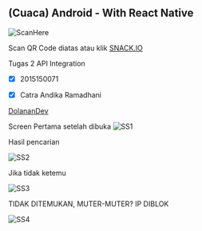 ## (Cuaca) Android - With React Native

![ScanHere](https://github.com/ctrndk/Cuaca/blob/master/scan.png)


Scan QR Code diatas atau klik [SNACK.IO](https://snack.expo.io/@ctrndk/cuaca)

Tugas 2 API Integration
- [x] 2015150071
- [x] Catra Andika Ramadhani


[DolananDev](http://dolanandev.com)


Screen Pertama setelah dibuka
![SS1](https://github.com/ctrndk/Cuaca/blob/master/Screenshot_2018-12-20-15-37-48-135_host.exp.exponent.png)


Hasil pencarian


![SS2](https://github.com/ctrndk/Cuaca/blob/master/Screenshot_2018-12-20-15-57-09-497_host.exp.exponent.png)


Jika tidak ketemu

![SS3](https://github.com/ctrndk/Cuaca/blob/master/Screenshot_2018-12-20-16-02-43-309_host.exp.exponent.png)


TIDAK DITEMUKAN, MUTER-MUTER? IP DIBLOK

![SS4](https://github.com/ctrndk/Cuaca/blob/master/Screenshot_2018-12-20-16-06-18-656_host.exp.exponent.png)
